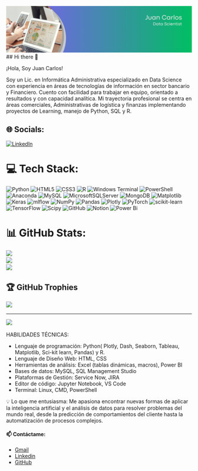 <div id="header" align="center">
  <img decoding="async" src="https://github.com/jucagc/jucagc/blob/main/Banner.png?raw=true"/>
</div>
## Hi there 👋

¡Hola, Soy Juan Carlos!

Soy un Lic. en Informática Administrativa especializado en Data Science con experiencia en áreas de tecnologías de información en sector bancario y Financiero. Cuento con facilidad para trabajar en equipo, orientado a resultados y con capacidad analítica. Mi trayectoria profesional se centra en áreas comerciales, Administrativas de logística y finanzas implementando proyectos de Learning, manejo de Python, SQL y R.


## 🌐 Socials:
[![LinkedIn](https://img.shields.io/badge/LinkedIn-%230077B5.svg?logo=linkedin&logoColor=white)](https://linkedin.com/in/www.linkedin.com/in/juancarlosgc) 

# 💻 Tech Stack:
![Python](https://img.shields.io/badge/python-3670A0?style=for-the-badge&logo=python&logoColor=ffdd54) ![HTML5](https://img.shields.io/badge/html5-%23E34F26.svg?style=for-the-badge&logo=html5&logoColor=white) ![CSS3](https://img.shields.io/badge/css3-%231572B6.svg?style=for-the-badge&logo=css3&logoColor=white) ![R](https://img.shields.io/badge/r-%23276DC3.svg?style=for-the-badge&logo=r&logoColor=white) ![Windows Terminal](https://img.shields.io/badge/Windows%20Terminal-%234D4D4D.svg?style=for-the-badge&logo=windows-terminal&logoColor=white) ![PowerShell](https://img.shields.io/badge/PowerShell-%235391FE.svg?style=for-the-badge&logo=powershell&logoColor=white) ![Anaconda](https://img.shields.io/badge/Anaconda-%2344A833.svg?style=for-the-badge&logo=anaconda&logoColor=white) ![MySQL](https://img.shields.io/badge/mysql-4479A1.svg?style=for-the-badge&logo=mysql&logoColor=white) ![MicrosoftSQLServer](https://img.shields.io/badge/Microsoft%20SQL%20Server-CC2927?style=for-the-badge&logo=microsoft%20sql%20server&logoColor=white) ![MongoDB](https://img.shields.io/badge/MongoDB-%234ea94b.svg?style=for-the-badge&logo=mongodb&logoColor=white) ![Matplotlib](https://img.shields.io/badge/Matplotlib-%23ffffff.svg?style=for-the-badge&logo=Matplotlib&logoColor=black) ![Keras](https://img.shields.io/badge/Keras-%23D00000.svg?style=for-the-badge&logo=Keras&logoColor=white) ![mlflow](https://img.shields.io/badge/mlflow-%23d9ead3.svg?style=for-the-badge&logo=numpy&logoColor=blue) ![NumPy](https://img.shields.io/badge/numpy-%23013243.svg?style=for-the-badge&logo=numpy&logoColor=white) ![Pandas](https://img.shields.io/badge/pandas-%23150458.svg?style=for-the-badge&logo=pandas&logoColor=white) ![Plotly](https://img.shields.io/badge/Plotly-%233F4F75.svg?style=for-the-badge&logo=plotly&logoColor=white) ![PyTorch](https://img.shields.io/badge/PyTorch-%23EE4C2C.svg?style=for-the-badge&logo=PyTorch&logoColor=white) ![scikit-learn](https://img.shields.io/badge/scikit--learn-%23F7931E.svg?style=for-the-badge&logo=scikit-learn&logoColor=white) ![TensorFlow](https://img.shields.io/badge/TensorFlow-%23FF6F00.svg?style=for-the-badge&logo=TensorFlow&logoColor=white) ![Scipy](https://img.shields.io/badge/SciPy-%230C55A5.svg?style=for-the-badge&logo=scipy&logoColor=%white) ![GitHub](https://img.shields.io/badge/github-%23121011.svg?style=for-the-badge&logo=github&logoColor=white) ![Notion](https://img.shields.io/badge/Notion-%23000000.svg?style=for-the-badge&logo=notion&logoColor=white) ![Power Bi](https://img.shields.io/badge/power_bi-F2C811?style=for-the-badge&logo=powerbi&logoColor=black)
# 📊 GitHub Stats:
![](https://github-readme-stats.vercel.app/api?username=JUCAGC&theme=dark&hide_border=false&include_all_commits=false&count_private=false)<br/>
![](https://github-readme-streak-stats.herokuapp.com/?user=JUCAGC&theme=dark&hide_border=false)<br/>
![](https://github-readme-stats.vercel.app/api/top-langs/?username=JUCAGC&theme=dark&hide_border=false&include_all_commits=false&count_private=false&layout=compact)

## 🏆 GitHub Trophies
![](https://github-profile-trophy.vercel.app/?username=JUCAGC&theme=radical&no-frame=true&no-bg=false&margin-w=4)

---
[![](https://visitcount.itsvg.in/api?id=JUCAGC&icon=0&color=0)](https://visitcount.itsvg.in)

<!-- Proudly created with GPRM ( https://gprm.itsvg.in ) -->

HABILIDADES TÉCNICAS:
- Lenguaje de programación: Python(  Plotly, Dash, Seaborn, Tableau, Matplotlib, Sci-kit learn, Pandas) y R.
- Lenguaje de Diseño Web: HTML, CSS
- Herramientas de análisis: Excel (tablas dinámicas, macros), Power BI
- Bases de datos: MySQL, SQL Management Studio
- Plataformas de Gestión: Service Now, JIRA
- Editor de código: Jupyter Notebook, VS Code
- Terminal: Linux, CMD, PowerShell

💡 Lo que me entusiasma:
Me apasiona encontrar nuevas formas de aplicar la inteligencia artificial y el análisis de datos para resolver problemas del mundo real, desde la predicción de comportamientos del cliente hasta la automatización de procesos complejos.

#### 📫 Contáctame:
- [Gmail](hades608@gmail.com)
- [Linkedin](www.linkedin.com/in/juancarlosgc)
- [GitHub](https://github.com/jucagc)

<!--
**jucagc/jucagc** is a ✨ _special_ ✨ repository because its `README.md` (this file) appears on your GitHub profile.

Here are some ideas to get you started:

- 🔭 I’m currently working on ...
- 🌱 I’m currently learning ...
- 👯 I’m looking to collaborate on ...
- 🤔 I’m looking for help with ...
- 💬 Ask me about ...
- 📫 How to reach me: ...
- 😄 Pronouns: ...
- ⚡ Fun fact: ...
-->

